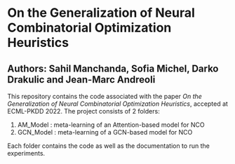 
# On the Generalization of Neural Combinatorial Optimization Heuristics

## Authors: Sahil Manchanda, Sofia Michel, Darko Drakulic and Jean-Marc Andreoli

This repository contains the code associated with the paper *On the Generalization of Neural Combinatorial Optimization Heuristics*, accepted at ECML-PKDD 2022. The project consists of 2 folders:

1. AM_Model : meta-learning of an Attention-based model for NCO
2. GCN_Model : meta-learning of a GCN-based model for NCO

Each folder contains the code as well as the documentation to run the experiments.

